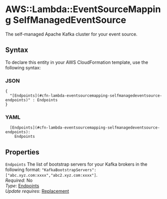 # AWS::Lambda::EventSourceMapping SelfManagedEventSource<a name="aws-properties-lambda-eventsourcemapping-selfmanagedeventsource"></a>

The self\-managed Apache Kafka cluster for your event source\.

## Syntax<a name="aws-properties-lambda-eventsourcemapping-selfmanagedeventsource-syntax"></a>

To declare this entity in your AWS CloudFormation template, use the following syntax:

### JSON<a name="aws-properties-lambda-eventsourcemapping-selfmanagedeventsource-syntax.json"></a>

```
{
  "[Endpoints](#cfn-lambda-eventsourcemapping-selfmanagedeventsource-endpoints)" : Endpoints
}
```

### YAML<a name="aws-properties-lambda-eventsourcemapping-selfmanagedeventsource-syntax.yaml"></a>

```
  [Endpoints](#cfn-lambda-eventsourcemapping-selfmanagedeventsource-endpoints):
    Endpoints
```

## Properties<a name="aws-properties-lambda-eventsourcemapping-selfmanagedeventsource-properties"></a>

`Endpoints` <a name="cfn-lambda-eventsourcemapping-selfmanagedeventsource-endpoints"></a>
The list of bootstrap servers for your Kafka brokers in the following format: `"KafkaBootstrapServers": ["abc.xyz.com:xxxx","abc2.xyz.com:xxxx"]`\.  
_Required_: No  
_Type_: [Endpoints](aws-properties-lambda-eventsourcemapping-endpoints.md)  
_Update requires_: [Replacement](https://docs.aws.amazon.com/AWSCloudFormation/latest/UserGuide/using-cfn-updating-stacks-update-behaviors.html#update-replacement)
